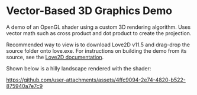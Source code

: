 # Vector-Based 3D Graphics Demo

A demo of an OpenGL shader using a custom 3D rendering algorithm. Uses vector math such as cross product and dot product to create the projection.

Recommended way to view is to download Love2D v11.5 and drag-drop the source folder onto love.exe. For instructions on building the demo from its source, see the [Love2D documentation](https://love2d.org/wiki/Game_Distribution).

Shown below is a hilly landscape rendered with the shader:

https://github.com/user-attachments/assets/4ffc9094-2e74-4820-b522-875940a7e7c9
